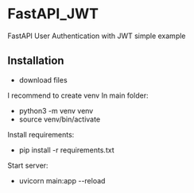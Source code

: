 # FastAPI_JWT
FastAPI User Authentication with JWT simple example

## Installation
- download files 

I recommend to create venv
In main folder:
- python3 -m venv venv
- source venv/bin/activate

Install requirements:
- pip install -r requirements.txt

Start server:
- uvicorn main:app --reload
